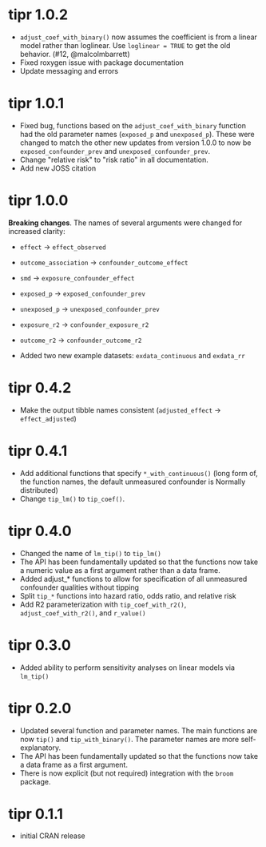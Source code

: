 # tipr 1.0.2

* `adjust_coef_with_binary()` now assumes the coefficient is from a linear model rather than loglinear. Use `loglinear = TRUE` to get the old behavior. (#12, @malcolmbarrett)
* Fixed roxygen issue with package documentation
* Update messaging and errors

# tipr 1.0.1

* Fixed bug, functions based on the `adjust_coef_with_binary` function had the old parameter names (`exposed_p` and `unexposed_p`). These were changed to match the other new updates from version 1.0.0 to now be `exposed_confounder_prev` and `unexposed_confounder_prev`.
* Change "relative risk" to "risk ratio" in all documentation.
* Add new JOSS citation

# tipr 1.0.0

**Breaking changes**. The names of several arguments were changed for increased clarity:

* `effect` -> `effect_observed`
* `outcome_association` -> `confounder_outcome_effect`
* `smd` -> `exposure_confounder_effect`
* `exposed_p` -> `exposed_confounder_prev`
* `unexposed_p` -> `unexposed_confounder_prev`
* `exposure_r2` -> `confounder_exposure_r2`
* `outcome_r2` -> `confounder_outcome_r2`

* Added two new example datasets: `exdata_continuous` and `exdata_rr`

# tipr 0.4.2

* Make the output tibble names consistent (`adjusted_effect` -> `effect_adjusted`)

# tipr 0.4.1

* Add additional functions that specify `*_with_continuous()` (long form of, the function names, the default unmeasured confounder is Normally distributed)
* Change `tip_lm()` to `tip_coef()`.

# tipr 0.4.0

* Changed the name of `lm_tip()` to `tip_lm()`
* The API has been fundamentally updated so that the functions now take a numeric value as a first argument rather than a data frame.
* Added adjust_* functions to allow for specification of all unmeasured confounder qualities without tipping
* Split `tip_*` functions into hazard ratio, odds ratio, and relative risk
* Add R2 parameterization with `tip_coef_with_r2()`, `adjust_coef_with_r2()`, and `r_value()`

# tipr 0.3.0

* Added ability to perform sensitivity analyses on linear models via `lm_tip()`

# tipr 0.2.0

* Updated several function and parameter names. The main functions are now `tip()` and `tip_with_binary()`. The parameter names are more self-explanatory.
* The API has been fundamentally updated so that the functions now take a data frame as a first argument.
* There is now explicit (but not required) integration with the `broom` package.

# tipr 0.1.1

* initial CRAN release
